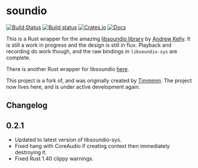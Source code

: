 # soundio

[![Build Status](https://travis-ci.org/Timmmm/soundio-rs.svg?branch=master)](https://travis-ci.org/Timmmm/soundio-rs)
[![Build status](https://ci.appveyor.com/api/projects/status/eu4akdghyukoof7o?svg=true)](https://ci.appveyor.com/project/Timmmm/soundio-rs)
[![Crates.io](https://img.shields.io/crates/v/soundio.svg)](https://crates.io/crates/soundio)
[![Docs](https://docs.rs/soundio/badge.svg)](https://docs.rs/soundio/)

This is a Rust wrapper for the amazing [libsoundio library](http://libsound.io/)
by [Andrew Kelly](https://github.com/andrewrk). It is still a work in progress and
the design is still in flux. Playback and recording do work though, and the raw bindings
in `libsoundio-sys` are complete.

There is another Rust wrapper for libsoundio [here](https://github.com/klingtnet/rsoundio).

This project is a fork of, and was originally created by [Timmmm](https://github.com/Timmmm/soundio-rs). The project now lives here, and is under active development again.

## Changelog

## 0.2.1

- Updated to latest version of libsoundio-sys.
- Fixed hang with CoreAudio if creating context then immediately destroying it.
- Fixed Rust 1.40 clippy warnings.
